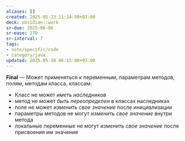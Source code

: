 ```yaml
---
aliases: []
created: 2025-05-23 11:24:50+03:00
deck: obsidian::work
sr-due: 2025-06-06
sr-ease: 270
sr-interval: 7
tags:
- note/specific/code
- category/java
updated: 2025-05-30 06:15:00+03:00
---
```


**Final**
—
Может применяться к переменным, параметрам методов, полям, методам класса, классам:
- Класс не может *иметь наследников*
- метод не может *быть переопределен* в классах наследниках
- поле не может *изменить свое значение* после инициализации
- параметры методов не могут *изменить свое значение* внутри метода
- локальные переменные не могут *изменить свое значение* после присвоения им значения
